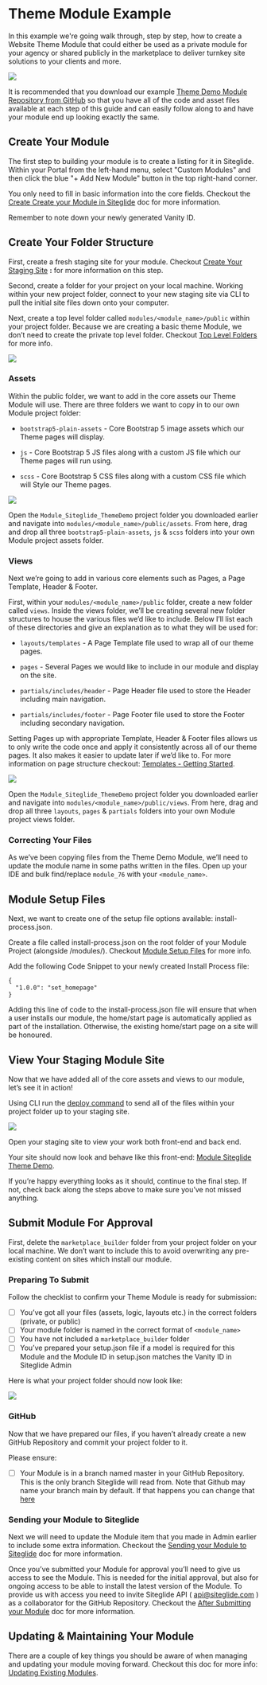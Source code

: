 # Theme Module Example

In this example we're going walk through, step by step, how to create a Website Theme Module that could either be used as a private module for your agency or shared publicly in the marketplace to deliver turnkey site solutions to your clients and more.

![](/assets/Rq5gKKmUJUrFAEhkGbzjA_module-siteglide-theme-demo-1.png)

It is recommended that you download our example [Theme Demo Module Repository from GitHub](https://github.com/Siteglide/Module_Siteglide_ThemeDemo) so that you have all of the code and asset files available at each step of this guide and can easily follow along to and have your module end up looking exactly the same.

## Create Your Module

The first step to building your module is to create a listing for it in Siteglide.  Within your Portal from the left-hand menu, select "Custom Modules" and then click the blue "+ Add New Module" button in the top right-hand corner.

You only need to fill in basic information into the core fields. Checkout the [Create Create your Module in Siteglide](< >) doc for more information.

Remember to note down your newly generated Vanity ID.

## Create Your Folder Structure

First, create a fresh staging site for your module. Checkout [Create Your Staging Site](< >) **:** for more information on this step.

Second, create a folder for your project on your local machine. Working within your new project folder, connect to your new staging site via CLI to pull the initial site files down onto your computer.

Next, create a top level folder called `modules/<module_name>/public`  within your project folder. Because we are creating a basic theme Module, we don’t need to create the private top level folder. Checkout [Top Level Folders](<https://developers.siteglide.com/2-create-folder-structure#9x-top-level-folders >) for more info.

![](/assets/OSlgyzgpAqML1M1TXp_T0_create-top-level-folder-1.png)

### Assets

Within the public folder, we want to add in the core assets our Theme Module will use. There are three folders we want to copy in to our own Module project folder:

*   `bootstrap5-plain-assets` - Core Bootstrap 5 image assets which our Theme pages will display.

*   `js` - Core Bootstrap 5 JS files along with a custom JS file which our Theme pages will run using.

*   `scss` - Core Bootstrap 5 CSS files along with a custom CSS file which will Style our Theme pages.

![](/assets/y6nt6TQcgn2mRkIQRkLvx_theme-module-assets-1.png)

Open the `Module_Siteglide_ThemeDemo` project folder you downloaded earlier and navigate into `modules/<module_name>/public/assets`. From here, drag and drop all three  `bootstrap5-plain-assets`, `js` & `scss` folders into your own Module project assets folder.

### Views

Next we’re going to add in various core elements such as Pages, a Page Template, Header & Footer.

First, within your `modules/<module_name>/public` folder, create a new folder called `views`. Inside the views folder, we’ll be creating several new folder structures to house the various files we’d like to include. Below I’ll list each of these directories and give an explanation as to what they will be used for:

*   `layouts/templates` - A Page Template file used to wrap all of our theme pages.

*   `pages` - Several Pages we would like to include in our module and display on the site.

*   `partials/includes/header` - Page Header file used to store the Header including main navigation.

*   `partials/includes/footer`  - Page Footer file used to store the Footer including secondary navigation.

Setting Pages up with appropriate Template, Header & Footer files allows us to only write the code once and apply it consistently across all of our theme pages. It also makes it easier to update later if we’d like to. For more information on page structure checkout: [Templates - Getting Started](https://help.siteglide.com/en/article/templates-getting-started-jbynlb/).

![](/assets/1m1nO4GayNeKDrW66UBjw_theme-module-layouts-1.png)

Open the `Module_Siteglide_ThemeDemo` project folder you downloaded earlier and navigate into `modules/<module_name>/public/views`. From here, drag and drop all three  `layouts`, `pages` & `partials` folders into your own Module project views folder.

### Correcting Your Files

As we’ve been copying files from the Theme Demo Module, we’ll need to update the module name in some paths written in the files. Open up your IDE and bulk find/replace `module_76` with your `<module_name>`.

## Module Setup Files

Next, we want to create one of the setup file options available: install-process.json.

Create a file called install-process.json on the root folder of your Module Project (alongside /modules/). Checkout [Module Setup Files](https://developers.siteglide.com/2-create-folder-structure#vp-module-setup-files) for more info.

Add the following Code Snippet to your newly created Install Process file:

```none
{
  "1.0.0": "set_homepage"
}
```

Adding this line of code to the install-process.json file will ensure that when a user installs our module, the home/start page is automatically applied as part of the installation. Otherwise, the existing home/start page on a site will be honoured.

## View Your Staging Module Site

Now that we have added all of the core assets and views to our module, let’s see it in action!

Using CLI run the [deploy command](https://developers.siteglide.com/introducing-siteglide-cli#tq-deploy) to send all of the files within your project folder up to your staging site.

![](/assets/nBrvK3QRxl04hiWbB__sv_theme-module-deploy-1.png)

Open your staging site to view your work both front-end and back end.

Your site should now look and behave like this front-end: [Module Siteglide Theme Demo](https://module-siteglide-theme-demo.staging.oregon.platform-os.com/).

If you’re happy everything looks as it should, continue to the final step. If not, check back along the steps above to make sure you’ve not missed anything.

## Submit Module For Approval

First, delete the `marketplace_builder` folder from your project folder on your local machine. We don’t want to include this to avoid overwriting any pre-existing content on sites which install our module.

### Preparing To Submit

Follow the checklist to confirm your Theme Module is ready for submission:

*   [ ] You’ve got all your files (assets, logic, layouts etc.) in the correct folders (private, or public)
*   [ ] Your module folder is named in the correct format of `<module_name>`
*   [ ] You have not included a `marketplace_builder` folder
*   [ ] You’ve prepared your setup.json file if a model is required for this Module and the Module ID in setup.json matches the Vanity ID in Siteglide Admin

Here is what your project folder should now look like:

![](/assets/ib89QWFYkVQU6a8T4V96o_theme-module-project-ready-1.png)

### GitHub

Now that we have prepared our files, if you haven’t already create a new GitHub Repository and commit your project folder to it.

Please ensure:

*   [ ] Your Module is in a branch named master in your GitHub Repository. This is the only branch Siteglide will read from. Note that Github may name your branch main by default. If that happens you can change that  [here](https://docs.github.com/en/repositories/configuring-branches-and-merges-in-your-repository/managing-branches-in-your-repository/renaming-a-branch)

### Sending your Module to Siteglide

Next we will need to update the Module item that you made in Admin earlier to include some extra information. Checkout the [Sending your Module to Siteglide](https://developers.siteglide.com/3-submit-module-for-approval#wy-sending-your-module-to-siteglide) doc for more information.

Once you’ve submitted your Module for approval you’ll need to give us access to see the Module. This is needed for the initial approval, but also for ongoing access to be able to install the latest version of the Module. To provide us with access you need to invite Siteglide API ( <api@siteglide.com> ) as a collaborator for the GitHub Repository. Checkout the [After Submitting your Module](https://developers.siteglide.com/3-submit-module-for-approval#xg-after-submitting-your-module) doc for more information.

## Updating & Maintaining Your Module

There are a couple of key things you should be aware of when managing and updating your module moving forward. Checkout this doc for more info: [Updating Existing Modules](https://developers.siteglide.com/4-updating-existing-modules).

